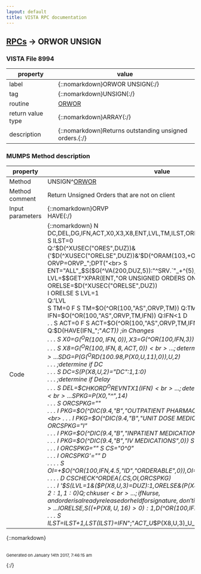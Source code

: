```yaml
---
layout: default
title: VISTA RPC documentation
---
```




## [RPCs](TableOfContent.md) &#8594; ORWOR UNSIGN 



### VISTA File 8994 


 property | value 
--- | --- 
 label | {::nomarkdown}ORWOR UNSIGN{:/}
 tag | {::nomarkdown}UNSIGN{:/}
 routine | [ORWOR](http://code.osehra.org/dox/Routine_ORWOR_source.html)
 return value type | {::nomarkdown}ARRAY{:/}
 description | {::nomarkdown}Returns outstanding unsigned orders.{:/}


### MUMPS Method description

 property | value 
 --- | --- 
 Method | UNSIGN^[ORWOR](http://code.osehra.org/dox/Routine_ORWOR_source.html)
 Method comment | Return Unsigned Orders that are not on client
 Input parameters | {::nomarkdown}ORVP<br>HAVE{:/}
 Code | {::nomarkdown}  N DC,DEL,DG,IFN,ACT,X0,X3,X8,ENT,LVL,TM,ILST,ORELSE,CS,PKG,ORCSPKG,OI<br> S ILST=0<br> Q:'$D(^XUSEC("ORES",DUZ))&('$D(^XUSEC("ORELSE",DUZ))&'$D(^ORAM(103,+ORVP)))<br> S ORVP=ORVP_";DPT("<br> S ENT="ALL"_$S($G(^VA(200,DUZ,5)):"^SRV.`"_+^(5),1:"")<br> S LVL=$$GET^XPAR(ENT,"OR UNSIGNED ORDERS ON EXIT")<br> S ORELSE=$D(^XUSEC("ORELSE",DUZ))<br> I ORELSE S LVL=1<br> Q:'LVL<br> S TM=0 F  S TM=$O(^OR(100,"AS",ORVP,TM)) Q:TM<1  D<br> . S IFN=0 F  S IFN=$O(^OR(100,"AS",ORVP,TM,IFN)) Q:IFN<1  D<br> . . S ACT=0 F  S ACT=$O(^OR(100,"AS",ORVP,TM,IFN,ACT)) Q:ACT<1  D<br> . . . Q:$D(HAVE(IFN_";"_ACT))  ;in Changes<br> . . . S X0=$G(^OR(100,IFN,0)),X3=$G(^OR(100,IFN,3))<br> . . . S X8=$G(^OR(100,IFN,8,ACT,0))<br> . . . ;determine Display Group<br> . . . S DG=$P($G(^ORD(100.98,$P(X0,U,11),0)),U,2)<br> . . . ;determine if DC<br> . . . S DC=$S($P(X8,U,2)="DC":1,1:0)<br> . . . ;determine if Delay<br> . . . S DEL=$$CHKORD^OREVNTX1(IFN)<br> . . . ;determine if controlled substance<br> . . . S PKG=$P(X0,"^",14)<br> . . . S ORCSPKG=""<br> . . . I PKG=$O(^DIC(9.4,"B","OUTPATIENT PHARMACY",0)) S ORCSPKG="O"<br> . . . I PKG=$O(^DIC(9.4,"B","UNIT DOSE MEDICATIONS",0)) S ORCSPKG="I"<br> . . . I PKG=$O(^DIC(9.4,"B","INPATIENT MEDICATIONS",0)) S ORCSPKG="I"<br> . . . I PKG=$O(^DIC(9.4,"B","IV MEDICATIONS",0)) S ORCSPKG="I"<br> . . . I ORCSPKG="" S CS="0^0"<br> . . . I ORCSPKG'="" D<br> . . . . S OI=+$O(^OR(100,IFN,4.5,"ID","ORDERABLE",0)),OI=+$G(^OR(100,IFN,4.5,OI,1))<br> . . . . D CSCHECK^ORDEA(.CS,OI,ORCSPKG)<br> . . . I '$S(LVL=1&($P(X8,U,3)=DUZ):1,ORELSE&($P(X8,U,13)=DUZ):1,LVL=2:1,1:0) Q  ;chk user<br> . . . ;if Nurse, and order is already released or held for signature, don't include in list<br> . . . I ORELSE,$S((+$P(X8,U,16)>0):1,$D(^OR(100,IFN,5)):1,1:0) Q<br> . . . S ILST=ILST+1,LST(ILST)=IFN_";"_ACT_U_$P(X8,U,3)_U_DG_U_DC_U_DEL_U_CS{:/}

{::nomarkdown} <br/><br/><p style="font-size: 11px">Generated on January 14th 2017, 7:46:15 am</p>{:/}